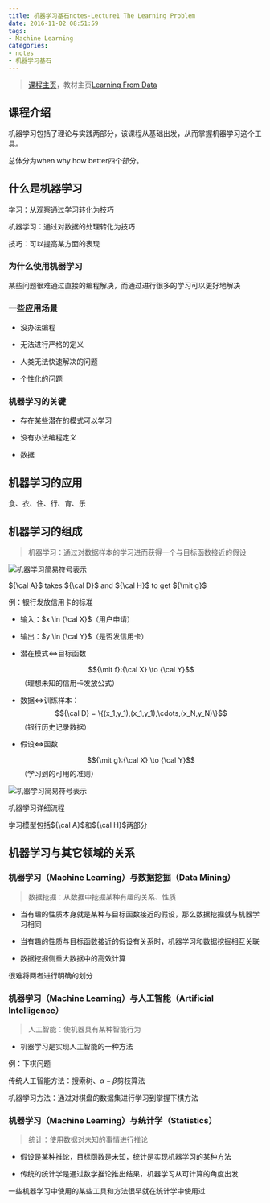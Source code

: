 ```yaml
---
title: 机器学习基石notes-Lecture1 The Learning Problem
date: 2016-11-02 08:51:59
tags:
- Machine Learning
categories:
- notes
- 机器学习基石
---
```


> [课程主页](https://www.coursera.org/course/ntumlone)，教材主页[Learning From Data](http://amlbook.com/)

<!--more-->

## 课程介绍

机器学习包括了理论与实践两部分，该课程从基础出发，从而掌握机器学习这个工具。

总体分为when why how better四个部分。

## 什么是机器学习

学习：从观察通过学习转化为技巧

机器学习：通过对数据的处理转化为技巧

技巧：可以提高某方面的表现

### 为什么使用机器学习

某些问题很难通过直接的编程解决，而通过进行很多的学习可以更好地解决

### 一些应用场景

* 没办法编程

* 无法进行严格的定义

* 人类无法快速解决的问题

* 个性化的问题

### 机器学习的关键

* 存在某些潜在的模式可以学习

* 没有办法编程定义

* 数据

## 机器学习的应用

食、衣、住、行、育、乐

## 机器学习的组成

> 机器学习：通过对数据样本的学习进而获得一个与目标函数接近的假设

![机器学习简易符号表示](http://ofzyomgms.bkt.clouddn.com/machinelearningfoundations/2016110201.png)

${\cal A}$ takes ${\cal D}$ and ${\cal H}$ to get ${\mit g}$

例：银行发放信用卡的标准

* 输入：$x \in {\cal X}$（用户申请）

* 输出：$y \in {\cal Y}$（是否发信用卡）

* 潜在模式$\iff$目标函数

  $${\mit f}:{\cal X} \to {\cal Y}$$（理想未知的信用卡发放公式）

* 数据$\iff$训练样本：$${\cal D} = \{(x_1,y_1),(x_1,y_1),\cdots,(x_N,y_N)\}$$（银行历史记录数据）

* 假设$\iff$函数

  $${\mit g}:{\cal X} \to {\cal Y}$$（学习到的可用的准则）

![机器学习简易符号表示](http://ofzyomgms.bkt.clouddn.com/machinelearningfoundations/2016110202.png)

机器学习详细流程

学习模型包括${\cal A}$和${\cal H}$两部分

## 机器学习与其它领域的关系

### 机器学习（Machine Learning）与数据挖掘（Data Mining）

> 数据挖掘：从数据中挖掘某种有趣的关系、性质

* 当有趣的性质本身就是某种与目标函数接近的假设，那么数据挖掘就与机器学习相同

* 当有趣的性质与目标函数接近的假设有关系时，机器学习和数据挖掘相互关联

* 数据挖掘侧重大数据中的高效计算

很难将两者进行明确的划分

### 机器学习（Machine Learning）与人工智能（Artificial Intelligence）

> 人工智能：使机器具有某种智能行为

* 机器学习是实现人工智能的一种方法

例：下棋问题

传统人工智能方法：搜索树、$\alpha-\beta$剪枝算法

机器学习方法：通过对棋盘的数据集进行学习到掌握下棋方法

### 机器学习（Machine Learning）与统计学（Statistics）

> 统计：使用数据对未知的事情进行推论

* 假设是某种推论，目标函数是未知，统计是实现机器学习的某种方法

* 传统的统计学是通过数学推论推出结果，机器学习从可计算的角度出发

一些机器学习中使用的某些工具和方法很早就在统计学中使用过